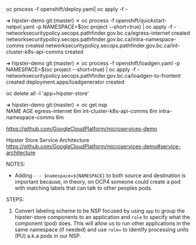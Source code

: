 

oc process -f openshift/deploy.yaml| oc apply -f -


➜  hipster-demo git:(master) ✗ oc process -f openshift/quickstart-netpol.yaml -p NAMESPACE=$(oc project --short=true) | oc apply -f -
networksecuritypolicy.secops.pathfinder.gov.bc.ca/egress-internet created
networksecuritypolicy.secops.pathfinder.gov.bc.ca/intra-namespace-comms created
networksecuritypolicy.secops.pathfinder.gov.bc.ca/int-cluster-k8s-api-comms created


➜  hipster-demo git:(master) ✗ oc process -f openshift/loadgen.yaml -p NAMESPACE=$(oc project --short=true) | oc apply -f - 
networksecuritypolicy.secops.pathfinder.gov.bc.ca/loadgen-to-frontent created
deployment.apps/loadgenerator created


oc delete all -l 'app=hipster-store'


➜  hipster-demo git:(master) ✗ oc get nsp                                                                                            
NAME                        AGE
egress-internet             6m
int-cluster-k8s-api-comms   6m
intra-namespace-comms       6m



https://github.com/GoogleCloudPlatform/microservices-demo

Hipster Store Service Architecture
https://github.com/GoogleCloudPlatform/microservices-demo#service-architecture


NOTES:
- Adding `- - $namespace=${NAMESPACE}` to both source and destination is important because, in theory, on OCP4 someone
could create a pod with matching labels that can talk to other
peoples pods.

STEPS:

1. Convert labeling scheme to be NSP focused by using `app` to group the 
hipster-store components to an application and `role` to specify what the
component (pod) does. This will allow us to run other applications in the same
namespace (if needed) and use `role=` to identify processing units (PU) a.k.a pods in our NSP.